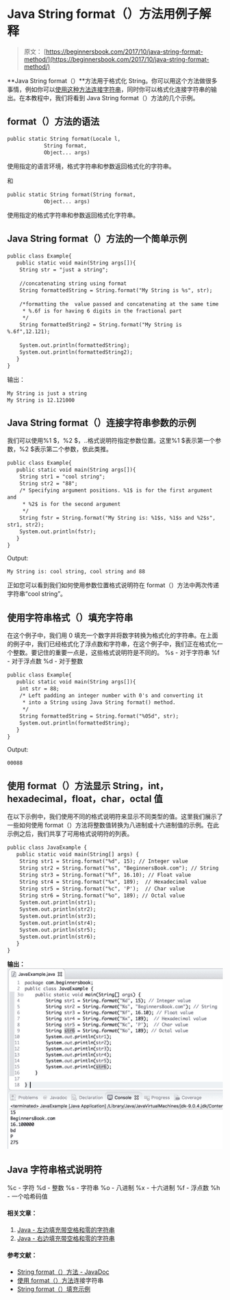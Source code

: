# Java String format（）方法用例子解释

> 原文： [https://beginnersbook.com/2017/10/java-string-format-method/](https://beginnersbook.com/2017/10/java-string-format-method/)

**Java String format（）**方法用于格式化 String。你可以用这个方法做很多事情，例如你可以[使用这种方法连接字符串](https://beginnersbook.com/2013/12/java-string-concat-method-example/)，同时你可以格式化连接字符串的输出。在本教程中，我们将看到 Java String format（）方法的几个示例。

## format（）方法的语法

```
public static String format(Locale l,
            String format,
            Object... args)
```

使用指定的语言环境，格式字符串和参数返回格式化的字符串。

和

```
public static String format(String format,
            Object... args)

```

使用指定的格式字符串和参数返回格式化字符串。

## Java String format（）方法的一个简单示例

```
public class Example{  
   public static void main(String args[]){  
	String str = "just a string";  

	//concatenating string using format
	String formattedString = String.format("My String is %s", str);  

	/*formatting the  value passed and concatenating at the same time
	 * %.6f is for having 6 digits in the fractional part
	 */
	String formattedString2 = String.format("My String is %.6f",12.121);

	System.out.println(formattedString); 
	System.out.println(formattedString2);  
   }
}
```

输出：

```
My String is just a string
My String is 12.121000
```

## Java String format（）连接字符串参数的示例

我们可以使用%1 $，%2 $，..格式说明符指定参数位置。这里%1 $表示第一个参数，%2 $表示第二个参数，依此类推。

```
public class Example{  
   public static void main(String args[]){  
	String str1 = "cool string";
	String str2 = "88";
	/* Specifying argument positions. %1$ is for the first argument and
	 * %2$ is for the second argument
	 */
	String fstr = String.format("My String is: %1$s, %1$s and %2$s", str1, str2);
	System.out.println(fstr);
   }
}
```

Output:

```
My String is: cool string, cool string and 88
```

正如您可以看到我们如何使用参数位置格式说明符在 format（）方法中两次传递字符串“cool string”。

## 使用字符串格式（）填充字符串

在这个例子中，我们用 0 填充一个数字并将数字转换为格式化的字符串。在上面的例子中，我们已经格式化了浮点数和字符串，在这个例子中，我们正在格式化一个整数。要记住的重要一点是，这些格式说明符是不同的。
%s - 对于字符串
%f - 对于浮点数
%d - 对于整数

```
public class Example{  
   public static void main(String args[]){  
	int str = 88;
	/* Left padding an integer number with 0's and converting it
	 * into a String using Java String format() method.
	 */
	String formattedString = String.format("%05d", str);
	System.out.println(formattedString);
   }
}
```

Output:

```
00088
```

## 使用 format（）方法显示 String，int，hexadecimal，float，char，octal 值

在以下示例中，我们使用不同的格式说明符来显示不同类型的值。这里我们展示了一些如何使用 format（）方法将整数值转换为八进制或十六进制值的示例。在此示例之后，我们共享了可用格式说明符的列表。

```
public class JavaExample {  
   public static void main(String[] args) {  
	String str1 = String.format("%d", 15); // Integer value  
	String str2 = String.format("%s", "BeginnersBook.com"); // String  
	String str3 = String.format("%f", 16.10); // Float value  
	String str4 = String.format("%x", 189);  // Hexadecimal value  
	String str5 = String.format("%c", 'P');  // Char value  
	String str6 = String.format("%o", 189); // Octal value
	System.out.println(str1);  
	System.out.println(str2);  
	System.out.println(str3);  
	System.out.println(str4);  
	System.out.println(str5);  
	System.out.println(str6); 
   }  
}
```

**输出：**
![Java String format method example](img/96cc0c98cb68dc8189c4b83e68e94002.jpg)

## Java 字符串格式说明符

%c - 字符
%d - 整数
%s - 字符串
%o - 八进制
%x - 十六进制
%f - 浮点数
%h - 一个哈希码值

#### 相关文章：

1.  [Java - 左边填充带空格和零的字符串](https://beginnersbook.com/2014/07/java-left-padding-a-string-with-spaces-and-zeros/)
2.  [Java - 右边填充带空格和零的字符串](https://beginnersbook.com/2014/07/java-right-padding-a-string-with-spaces-and-zeros/)

#### 参考文献：

*   [String format（）方法 - JavaDoc](https://docs.oracle.com/javase/7/docs/api/java/lang/String.html#format(java.util.Locale,%20java.lang.String,%20java.lang.Object...))
*   [使用 format（）方法](https://docs.oracle.com/javase/1.5.0/docs/api/java/util/Formatter.html#syntax)连接字符串
*   [String format（）填充示例](https://stackoverflow.com/questions/22416578/how-to-use-string-format-in-java)